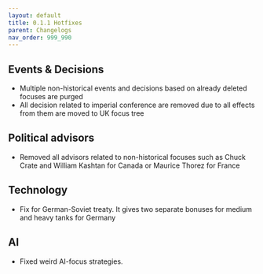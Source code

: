 ```yaml
---
layout: default
title: 0.1.1 Hotfixes
parent: Changelogs
nav_order: 999_990
---
```

## Events & Decisions
* Multiple non-historical events and decisions based on already deleted focuses are purged
* All decision related to imperial conference are removed due to all effects from them are moved to UK focus tree
## Political advisors
* Removed all advisors related to non-historical focuses such as Chuck Crate and William Kashtan for Canada or Maurice Thorez for France
## Technology
* Fix for German-Soviet treaty. It gives two separate bonuses for medium and heavy tanks for Germany
## AI
* Fixed weird AI-focus strategies.